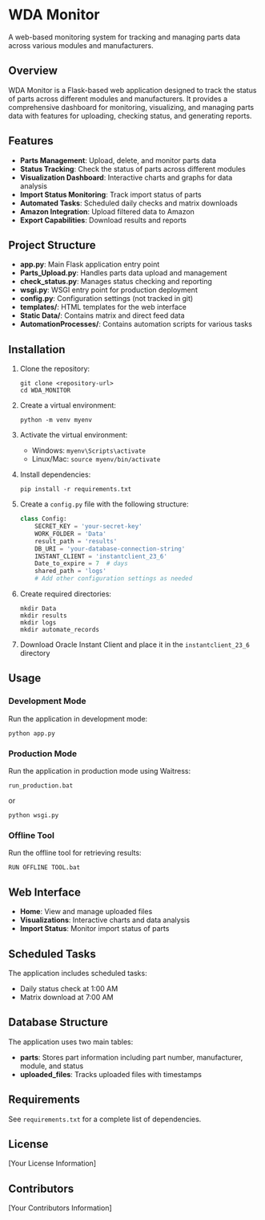 # WDA Monitor

A web-based monitoring system for tracking and managing parts data across various modules and manufacturers.

## Overview

WDA Monitor is a Flask-based web application designed to track the status of parts across different modules and manufacturers. It provides a comprehensive dashboard for monitoring, visualizing, and managing parts data with features for uploading, checking status, and generating reports.

## Features

- **Parts Management**: Upload, delete, and monitor parts data
- **Status Tracking**: Check the status of parts across different modules
- **Visualization Dashboard**: Interactive charts and graphs for data analysis
- **Import Status Monitoring**: Track import status of parts
- **Automated Tasks**: Scheduled daily checks and matrix downloads
- **Amazon Integration**: Upload filtered data to Amazon
- **Export Capabilities**: Download results and reports

## Project Structure

- **app.py**: Main Flask application entry point
- **Parts_Upload.py**: Handles parts data upload and management
- **check_status.py**: Manages status checking and reporting
- **wsgi.py**: WSGI entry point for production deployment
- **config.py**: Configuration settings (not tracked in git)
- **templates/**: HTML templates for the web interface
- **Static Data/**: Contains matrix and direct feed data
- **AutomationProcesses/**: Contains automation scripts for various tasks

## Installation

1. Clone the repository:
   ```
   git clone <repository-url>
   cd WDA_MONITOR
   ```

2. Create a virtual environment:
   ```
   python -m venv myenv
   ```

3. Activate the virtual environment:
   - Windows: `myenv\Scripts\activate`
   - Linux/Mac: `source myenv/bin/activate`

4. Install dependencies:
   ```
   pip install -r requirements.txt
   ```

5. Create a `config.py` file with the following structure:
   ```python
   class Config:
       SECRET_KEY = 'your-secret-key'
       WORK_FOLDER = 'Data'
       result_path = 'results'
       DB_URI = 'your-database-connection-string'
       INSTANT_CLIENT = 'instantclient_23_6'
       Date_to_expire = 7  # days
       shared_path = 'logs'
       # Add other configuration settings as needed
   ```

6. Create required directories:
   ```
   mkdir Data
   mkdir results
   mkdir logs
   mkdir automate_records
   ```

7. Download Oracle Instant Client and place it in the `instantclient_23_6` directory

## Usage

### Development Mode

Run the application in development mode:
```
python app.py
```

### Production Mode

Run the application in production mode using Waitress:
```
run_production.bat
```
or
```
python wsgi.py
```

### Offline Tool

Run the offline tool for retrieving results:
```
RUN OFFLINE TOOL.bat
```

## Web Interface

- **Home**: View and manage uploaded files
- **Visualizations**: Interactive charts and data analysis
- **Import Status**: Monitor import status of parts

## Scheduled Tasks

The application includes scheduled tasks:
- Daily status check at 1:00 AM
- Matrix download at 7:00 AM

## Database Structure

The application uses two main tables:
- **parts**: Stores part information including part number, manufacturer, module, and status
- **uploaded_files**: Tracks uploaded files with timestamps

## Requirements

See `requirements.txt` for a complete list of dependencies.

## License

[Your License Information]

## Contributors

[Your Contributors Information]
